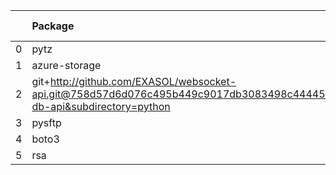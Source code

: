 <!-- markdown-link-check-disable -->

|    | Package                                                                                                                       | Version in 2.5.0     | Version in 3.0.0     | Status   |
|---:|:------------------------------------------------------------------------------------------------------------------------------|:---------------------|:---------------------|:---------|
|  0 | pytz                                                                                                                          | 2021.1               | 2021.1               |          |
|  1 | azure-storage                                                                                                                 | 0.36.0               | 0.36.0               |          |
|  2 | git+http://github.com/EXASOL/websocket-api.git@758d57d6d076c495b449c9017db3083498c44445#egg=exasol-db-api&subdirectory=python | No version specified | No version specified |          |
|  3 | pysftp                                                                                                                        | 0.2.9                | 0.2.9                |          |
|  4 | boto3                                                                                                                         | 1.17.96              | 1.17.96              |          |
|  5 | rsa                                                                                                                           | 4.5                  | 4.5                  |          |